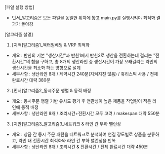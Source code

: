 [파일 실행 방법]
 - 민서_알고리즘은 모든 파일을 동일한 위치에 놓고 main.py를 실행시켜야 최적화 결과가 돌아감


[알고리즘 설명]
1. [지백]알고리즘1_벡터임베딩 & VRP 최적화
 - 개요 : 반찬의 기본 "생산시간"과 반찬1에서 반찬2로 생산을 전환하는데 걸리는 "전환시간"의 합을 구하고, 총 8개의 생산라인 중 생산시간이 가장 오래걸리는 라인의 생산시간을 최소화 하는 방향으로 설계
 - 세부사항 : 생산라인 8개 / 제약시간 240분(지켜지진 않음) / 휴리스틱 사용 / 전체 완료시간 대략 380분

2. [민서]알고리즘2_동시주문 행렬 & 동적 배정
 - 개요 : 동시주문 행렬 기반 유사도 평가 후 연관성이 높은 제품을 작업량이 적은 라인에 동적 배정
 - 세부사항 : 생산라인 8개 / 조리시간+전환시간 모두 고려 / makespan 대략 550분

3. [지안]알고리즘3_알고리즘3_네트워크 & 라인 간 부하 밸런싱
 - 개요 : 상품 간 동시 주문 패턴을 네트워크로 분석하여 연결 강도별로 상품을 분류하고, 라인 내 전환시간 최적화와 라인 간 부하 밸런싱을 반복
 - 세부사항 : 생산라인 8개 / 조리시간 & 전환시간 / 전체 완료시간 대략 450분
